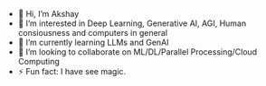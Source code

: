 - 👋 Hi, I’m Akshay
- 👀 I’m interested in Deep Learning, Generative AI, AGI, Human consiousness and computers in general
- 🌱 I’m currently learning LLMs and GenAI
- 💞️ I’m looking to collaborate on ML/DL/Parallel Processing/Cloud Computing
- ⚡ Fun fact: I have see magic. 

<!---
akshaypat444/akshaypat444 is a ✨ special ✨ repository because its `README.md` (this file) appears on your GitHub profile.
You can click the Preview link to take a look at your changes.
--->
